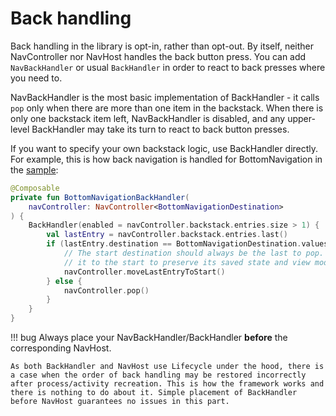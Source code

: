 # Back handling
Back handling in the library is opt-in, rather than opt-out. By itself, neither NavController nor NavHost handles the back button press. You can add `NavBackHandler` or usual `BackHandler` in order to react to back presses where you need to.

NavBackHandler is the most basic implementation of BackHandler - it calls `pop` only when there are more than one item in the backstack. When there is only one backstack item left, NavBackHandler is disabled, and any upper-level BackHandler may take its turn to react to back button presses.

If you want to specify your own backstack logic, use BackHandler directly. For example, this is how back navigation is handled for BottomNavigation in the [sample](https://github.com/olshevski/compose-navigation-reimagined/blob/main/sample/src/main/kotlin/dev/olshevski/navigation/reimagined/sample/ui/demo/BottomNavigationScreen.kt):

```kotlin
@Composable
private fun BottomNavigationBackHandler(
    navController: NavController<BottomNavigationDestination>
) {
    BackHandler(enabled = navController.backstack.entries.size > 1) {
        val lastEntry = navController.backstack.entries.last()
        if (lastEntry.destination == BottomNavigationDestination.values()[0]) {
            // The start destination should always be the last to pop. We move
            // it to the start to preserve its saved state and view models.
            navController.moveLastEntryToStart()
        } else {
            navController.pop()
        }
    }
}
```

!!! bug
    Always place your NavBackHandler/BackHandler **before** the corresponding NavHost.

    As both BackHandler and NavHost use Lifecycle under the hood, there is a case when the order of back handling may be restored incorrectly after process/activity recreation. This is how the framework works and there is nothing to do about it. Simple placement of BackHandler before NavHost guarantees no issues in this part.

